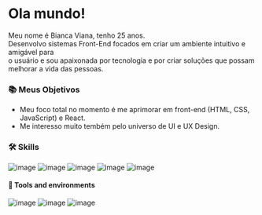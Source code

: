 # Ola mundo!

Meu nome é Bianca Viana, tenho 25 anos.<br>
Desenvolvo sistemas Front-End focados em criar um ambiente intuitivo e amigável para<br> 
o usuário e sou apaixonada por tecnologia e por criar soluções que possam melhorar a vida das pessoas.

### :books: Meus Objetivos ###
* Meu foco total no momento é me aprimorar em front-end (HTML, CSS, JavaScript) e React.
* Me interesso muito tembém pelo universo de UI e UX Design.

### 🛠️ Skills
![image](https://user-images.githubusercontent.com/100557462/197840363-d49f2b31-e267-44d0-8bcc-6678f295c0cf.png)
![image](https://user-images.githubusercontent.com/100557462/197840514-68911935-77f2-40cf-ac32-e86a3a709ddb.png)
![image](https://user-images.githubusercontent.com/100557462/197840575-68f19517-bece-48c6-9046-090395c064f9.png)
![image](https://user-images.githubusercontent.com/100557462/197841012-cab57724-0b48-4efc-9824-95fa9da4e93e.png)
![image](https://user-images.githubusercontent.com/100557462/197841520-c7174303-30d5-4b2d-a0ce-f197828e40b1.png)

#### 🔧 Tools and environments
![image](https://user-images.githubusercontent.com/100557462/197841838-09227b3d-e756-4b94-96ff-0a71f0b74b23.png)
![image](https://user-images.githubusercontent.com/100557462/197841875-d0533e4b-c553-42d0-b199-e347e8630843.png)
![image](https://user-images.githubusercontent.com/100557462/197841902-da26fa5a-8b1e-4c83-9c44-ebacd7ea821d.png)




